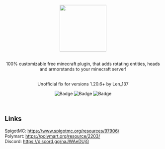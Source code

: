 <div align="center">
<!-- Image -->
<br>
<img src="https://i.imgur.com/bR1xwCD.png" height=150><br><br>

100% customizable free minecraft plugin, that adds rotating entities, heads and armorstands to your minecraft server!<br><br>

Unofficial fix for versions 1.20.6+ by Len_137

![Badge](https://img.shields.io/github/stars/Gennario/RotatingHeads2?color=yellow&style=for-the-badge) ![Badge](https://img.shields.io/github/v/release/Gennario/RotatingHeads2?style=for-the-badge) ![Badge](https://img.shields.io/discord/902495590192140288?color=blue&style=for-the-badge)
</div><br>


## Links
SpigotMC: https://www.spigotmc.org/resources/97906/<br>
Polymart: https://polymart.org/resource/2203/<br>
Discord: https://discord.gg/naJWAeDUjG<br>
